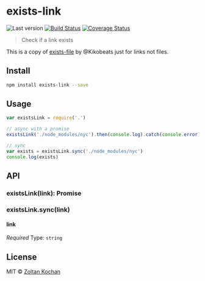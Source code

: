 # exists-link

![Last version](https://img.shields.io/github/tag/zkochan/exists-link.svg?style=flat-square)
[![Build Status](http://img.shields.io/travis/zkochan/exists-link/master.svg?style=flat-square)](https://travis-ci.org/zkochan/exists-link)
[![Coverage Status](https://img.shields.io/coveralls/zkochan/exists-link.svg?style=flat-square)](https://coveralls.io/github/zkochan/exists-link)

> Check if a link exists

This is a copy of [exists-file](https://github.com/Kikobeats/exists-file) by @Kikobeats just for links not files.

## Install

```bash
npm install exists-link --save
```

## Usage

```js
var existsLink = require('.')

// async with a promise
existsLink('./node_modules/nyc').then(console.log).catch(console.error)

// sync
var exists = existsLink.sync('./node_modules/nyc')
console.log(exists)
```

## API

### existsLink(link): Promise<boolean>
### existsLink.sync(link)

#### link

*Required*
Type: `string`

## License

MIT © [Zoltan Kochan](https://www.kochan.io)
